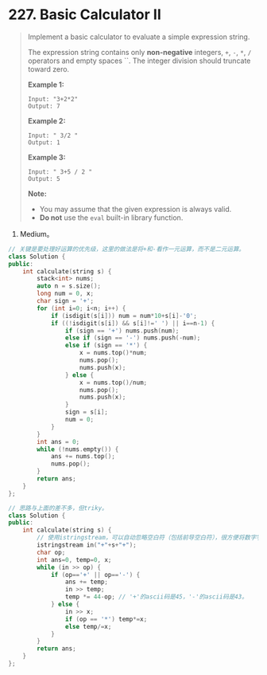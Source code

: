 # 227. Basic Calculator II

> Implement a basic calculator to evaluate a simple expression string.
>
> The expression string contains only **non-negative** integers, `+`, `-`, `*`, `/` operators and empty spaces ``. The integer division should truncate toward zero.
>
> **Example 1:**
>
> ```
> Input: "3+2*2"
> Output: 7
> ```
>
> **Example 2:**
>
> ```
> Input: " 3/2 "
> Output: 1
> ```
>
> **Example 3:**
>
> ```
> Input: " 3+5 / 2 "
> Output: 5
> ```
>
> **Note:**
>
> - You may assume that the given expression is always valid.
> - **Do not** use the `eval` built-in library function.

1. Medium。

```cpp
// 关键是要处理好运算的优先级，这里的做法是将+和-看作一元运算，而不是二元运算。
class Solution {
public:
    int calculate(string s) {
        stack<int> nums;
        auto n = s.size();
        long num = 0, x;
        char sign = '+';
        for (int i=0; i<n; i++) {
            if (isdigit(s[i])) num = num*10+s[i]-'0';
            if ((!isdigit(s[i]) && s[i]!=' ') || i==n-1) {
                if (sign == '+') nums.push(num);
                else if (sign == '-') nums.push(-num);
                else if (sign == '*') {
                    x = nums.top()*num;
                    nums.pop();
                    nums.push(x);
                } else {
                    x = nums.top()/num;
                    nums.pop();
                    nums.push(x);
                }
                sign = s[i];
                num = 0;
            }
        }
        int ans = 0;
        while (!nums.empty()) {
            ans += nums.top();
            nums.pop();
        }
        return ans;
    }
};
```

```cpp
// 思路与上面的差不多，但triky。
class Solution {
public:
    int calculate(string s) {
        // 使用istringstream，可以自动忽略空白符（包括前导空白符），很方便将数字字符串输出到整型或浮点型（科学计数法也能解析）。
        istringstream in("+"+s+"+");
        char op;
        int ans=0, temp=0, x;
        while (in >> op) {
            if (op=='+' || op=='-') {
                ans += temp;
                in >> temp;
                temp *= 44-op; // '+'的ascii码是45，'-'的ascii码是43。
            } else {
                in >> x;
                if (op == '*') temp*=x;
                else temp/=x;
            }
        }
        return ans;
    }
};
```

